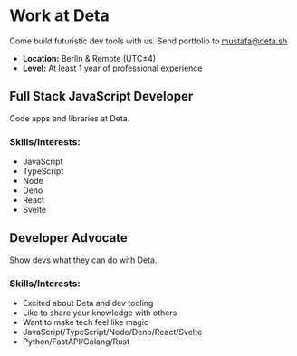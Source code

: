 # Work at Deta

Come build futuristic dev tools with us. Send portfolio to mustafa@deta.sh

- **Location:** Berlin & Remote (UTC±4)  
- **Level:** At least 1 year of professional experience

## Full Stack JavaScript Developer

Code apps and libraries at Deta.

### Skills/Interests:

- JavaScript
- TypeScript
- Node
- Deno
- React
- Svelte


## Developer Advocate

Show devs what they can do with Deta.

### Skills/Interests:

- Excited about Deta and dev tooling
- Like to share your knowledge with others
- Want to make tech feel like magic
- JavaScript/TypeScript/Node/Deno/React/Svelte
- Python/FastAPI/Golang/Rust



